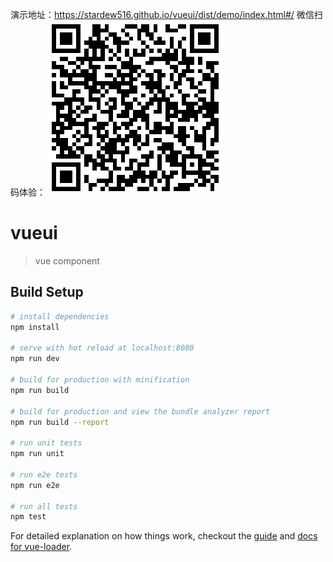 演示地址：https://stardew516.github.io/vueui/dist/demo/index.html#/
微信扫码体验：
![vue组件扫码体验](https://raw.githubusercontent.com/stardew516/vueui/master/src/static/img/%E6%95%88%E6%9E%9C%E6%BC%94%E7%A4%BA.png)

# vueui

> vue component

## Build Setup

``` bash
# install dependencies
npm install

# serve with hot reload at localhost:8080
npm run dev

# build for production with minification
npm run build

# build for production and view the bundle analyzer report
npm run build --report

# run unit tests
npm run unit

# run e2e tests
npm run e2e

# run all tests
npm test
```

For detailed explanation on how things work, checkout the [guide](http://vuejs-templates.github.io/webpack/) and [docs for vue-loader](http://vuejs.github.io/vue-loader).
